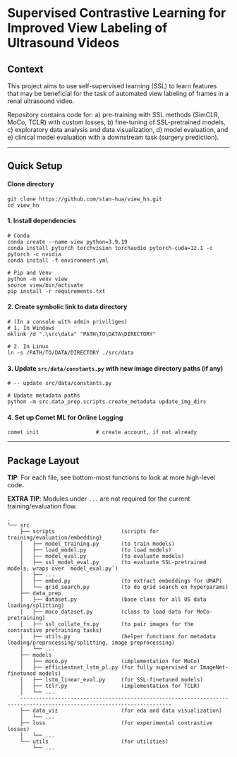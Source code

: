 # Supervised Contrastive Learning for Improved View Labeling of Ultrasound Videos

## Context

This project aims to use self-supervised learning (SSL) to learn features that may be beneficial for the task of automated view labeling of frames in a renal ultrasound video.

Repository contains code for:
 a) pre-training with SSL methods (SimCLR, MoCo, TCLR) with custom losses,
 b) fine-tuning of SSL-pretrained models,
 c) exploratory data analysis and data visualization,
 d) model evaluation, and
 e) clinical model evaluation with a downstream task (surgery prediction).

---

## Quick Setup

#### Clone directory
```
git clone https://github.com/stan-hua/view_hn.git
cd view_hn
```

#### 1. Install dependencies
```
# Conda
conda create --name view python=3.9.19
conda install pytorch torchvision torchaudio pytorch-cuda=12.1 -c pytorch -c nvidia
conda install -f environment.yml

# Pip and Venv
python -m venv view
source view/bin/activate
pip install -r requirements.txt
```

#### 2. Create symbolic link to data directory
```
# (In a console with admin priviliges)
# 1. In Windows
mklink /d ".\src\data" "PATH\TO\DATA\DIRECTORY"

# 2. In Linux
ln -s /PATH/TO/DATA/DIRECTORY ./src/data
```

#### 3. Update `src/data/constants.py` with new image directory paths (if any)
```
# -- update src/data/constants.py

# Update metadata paths
python -m src.data_prep.scripts.create_metadata update_img_dirs
```


#### 4. Set up Comet ML for Online Logging
```
comet init                  # create account, if not already
```

---

## Package Layout

**TIP**: For each file, see bottom-most functions to look at more high-level code.

**EXTRA TIP**: Modules under `...` are not required for the current training/evaluation flow.

```
.
└── src
    ├── scripts                     (scripts for training/evaluation/embedding)
    │   ├── model_training.py       (to train models)
    │   ├── load_model.py           (to load models)
    │   ├── model_eval.py           (to evaluate models)
    │   ├── ssl_model_eval.py       (to evaluate SSL-pretrained models; wraps over `model_eval.py`)
    │   ├── ...
    │   ├── embed.py                (to extract embeddings for UMAP)
    │   └── grid_search.py          (to do grid search on hyperparams)
    ├── data_prep
    │   ├── dataset.py              (base class for all US data loading/splitting)
    │   ├── moco_dataset.py         (class to load data for MoCo-pretraining)
    │   ├── ssl_collate_fn.py       (to pair images for the contrastive pretraining tasks)
    │   ├── utils.py                (helper functions for metadata loading/preprocessing/splitting, image preprocessing)
    │   └── ...
    ├── models
    │   ├── moco.py                 (implementation for MoCo)
    │   ├── efficientnet_lstm_pl.py (for fully supervised or ImageNet-finetuned models)
    │   ├── lstm_linear_eval.py     (for SSL-finetuned models)
    │   ├── tclr.py                 (implementation for TCLR)
    │   └── ...
    ----------------------------------------------------------------------------------------------------------------------
    ├── data_viz                    (for eda and data visualization)
    │   └── ...
    ├── loss                        (for experimental contrastive losses)
    │   └── ...
    └── utils                       (for utilities)
        └── ...
```
